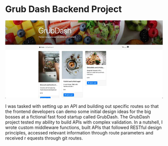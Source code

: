 # Grub Dash Backend Project
!["Grub Dash Main Interface](grubdash-home.jpg)

I was tasked with setting up an API and building out specific routes so that the frontend developers can demo some initial design ideas for the big bosses at a fictional fast food startup called GrubDash. The GrubDash project tested my ability to build APIs with complex validation. In a nutshell, I wrote custom middleware functions, built APIs that followed RESTful design principles, accessed relevant information through route parameters and received r
equests through git routes.
